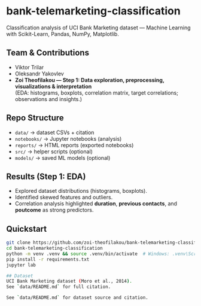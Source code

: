 # bank-telemarketing-classification
Classification analysis of UCI Bank Marketing dataset — Machine Learning with Scikit-Learn, Pandas, NumPy, Matplotlib.

## Team & Contributions
- Viktor Trilar
- Oleksandr Yakovlev
- **Zoi Theofilakou — Step 1: Data exploration, preprocessing, visualizations & interpretation**  
  (EDA: histograms, boxplots, correlation matrix, target correlations; observations and insights.)
  
## Repo Structure
- `data/` → dataset CSVs + citation
- `notebooks/` → Jupyter notebooks (analysis)
- `reports/` → HTML reports (exported notebooks)
- `src/` → helper scripts (optional)
- `models/` → saved ML models (optional)

## Results (Step 1: EDA)
- Explored dataset distributions (histograms, boxplots).
- Identified skewed features and outliers.
- Correlation analysis highlighted **duration**, **previous contacts**, and **poutcome** as strong predictors.

## Quickstart
```bash
git clone https://github.com/zoi-theofilakou/bank-telemarketing-classification.git
cd bank-telemarketing-classification
python -m venv .venv && source .venv/bin/activate  # Windows: .venv\Scripts\Activate
pip install -r requirements.txt
jupyter lab

## Dataset
UCI Bank Marketing dataset (Moro et al., 2014).  
See `data/README.md` for full citation.

See `data/README.md` for dataset source and citation.

  


